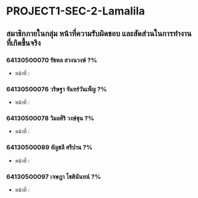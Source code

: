 # PROJECT1-SEC-2-Lamalila
## สมาชิกภายในกลุ่ม หน้าที่ความรับผิดชอบ และสัดส่วนในการทำงานที่เกิดขึ้นจริง

### 64130500070 รัชพล สวงนวงษ์  ?%
  * หน้าที่ :
### 64130500076 วริษฐา จันทร์วันเพ็ญ ?%
  * หน้าที่ :
### 64130500078 วิมลศิริ วงษ์ชุน ?%
  * หน้าที่ :
### 64130500089 อัญชลี ศรีปาน ?%
  * หน้าที่ :
### 64130500097 เจษฎา โชตินันทน์ ?%
  * หน้าที่ : 
